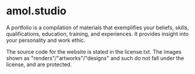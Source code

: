 # amol.studio

A portfolio is a compilation of materials that exemplifies your beliefs, skills, qualifications, education, training, and experiences. It provides insight into your personality and work ethic.

The source code for the website is stated in the license.txt.
The images shown as "renders"/"artworks"/"designs" and such do not fall under the license, and are protected.

